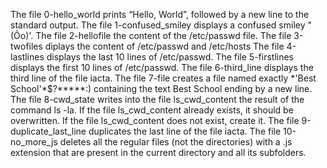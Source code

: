 The file 0-hello_world prints “Hello, World”, followed by a new line to the standard output.
The file 1-confused_smiley displays a confused smiley "\(Ôo\)\'.
The file 2-hellofile the content of the /etc/passwd file.
The file 3-twofiles diplays the content of /etc/passwd and /etc/hosts
The file 4-lastlines displays the last 10 lines of /etc/passwd.
The file 5-firstlines displays  the first 10 lines of /etc/passwd.
The file 6-third_line displays the third line of the file iacta.
The file 7-file creates a file named exactly \*\'Best School\'\*$\?\*\*\*\*\*:) containing the text Best School ending by a new line.
The file 8-cwd_state writes into the file ls_cwd_content the result of the command ls -la. If the file ls_cwd_content already exists, it should be overwritten. If the file ls_cwd_content does not exist, create it.
The file 9-duplicate_last_line duplicates the last line of the file iacta.
The file 10-no_more_js deletes all the regular files (not the directories) with a .js extension that are present in the current directory and all its subfolders.
